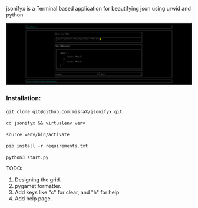 jsonifyx is a Terminal based application for beautifying json using urwid and python.


![screenshot](https://raw.githubusercontent.com/misraX/jsonifyx/master/jsonifyx/screenshot/jsonifyX.png)

### Installation:

`git clone git@github.com:misraX/jsonifyx.git`

`cd jsonifyx && virtualenv venv`

`source venv/bin/activate`

`pip install -r requirements.txt`

`python3 start.py`

TODO:
1. Designing the grid.
2. pygamet formatter.
3. Add keys like "c" for clear, and "h" for help.
4. Add help page.
